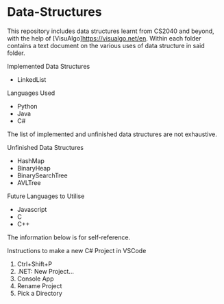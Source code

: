 # Data-Structures
This repository includes data structures learnt from CS2040 and beyond, with the help of [VisuAlgo]https://visualgo.net/en.
Within each folder contains a text document on the various uses of data structure in said folder.

Implemented Data Structures
- LinkedList

Languages Used
- Python
- Java
- C#

The list of implemented and unfinished data structures are not exhaustive.

Unfinished Data Structures
- HashMap
- BinaryHeap
- BinarySearchTree
- AVLTree

Future Languages to Utilise
- Javascript
- C
- C++

The information below is for self-reference.

Instructions to make a new C# Project in VSCode
1. Ctrl+Shift+P
2. .NET: New Project...
3. Console App
4. Rename Project
5. Pick a Directory